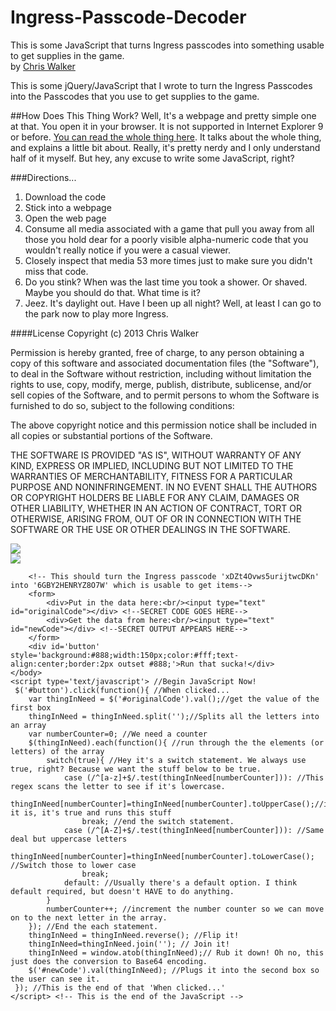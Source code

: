 Ingress-Passcode-Decoder
========================

This is some JavaScript that turns Ingress passcodes into something usable to get supplies in the game.<br/>
by <a href='https://plus.google.com/104536213394512642005?rel=author'>Chris Walker</a><br/>

This is some jQuery/JavaScript that I wrote to turn the Ingress Passcodes into the Passcodes that you use to get supplies to the game.

##How Does This Thing Work?
Well, It's a webpage and pretty simple one at that. You open it in your browser. It is not supported in Internet Explorer 9 or before. <a href="http://decodeingress.me/2014/01/28/passcode-decoding-walkthrough-0001-1/" target="_blank">You can read the whole thing here</a>. It talks about the whole thing, and explains a little bit about. Really, it's pretty nerdy and I only understand half of it myself. But hey, any excuse to write some JavaScript, right?

###Directions...
1. Download the code
2. Stick into a webpage
3. Open the web page
4. Consume all media associated with a game that pull you away from all those you hold dear for a poorly visible alpha-numeric code that you wouldn't really notice if you were a casual viewer.
5. Closely inspect that media 53 more times just to make sure you didn't miss that code.
6. Do you stink? When was the last time you took a shower. Or shaved. Maybe you should do that. What time is it?
7. Jeez. It's daylight out. Have I been up all night? Well, at least I can go to the park now to play more Ingress.

####License
Copyright (c) 2013 Chris Walker

Permission is hereby granted, free of charge, to any person obtaining a copy
of this software and associated documentation files (the "Software"), to deal
in the Software without restriction, including without limitation the rights
to use, copy, modify, merge, publish, distribute, sublicense, and/or sell
copies of the Software, and to permit persons to whom the Software is
furnished to do so, subject to the following conditions:

The above copyright notice and this permission notice shall be included in
all copies or substantial portions of the Software.

THE SOFTWARE IS PROVIDED "AS IS", WITHOUT WARRANTY OF ANY KIND, EXPRESS OR
IMPLIED, INCLUDING BUT NOT LIMITED TO THE WARRANTIES OF MERCHANTABILITY,
FITNESS FOR A PARTICULAR PURPOSE AND NONINFRINGEMENT. IN NO EVENT SHALL THE
AUTHORS OR COPYRIGHT HOLDERS BE LIABLE FOR ANY CLAIM, DAMAGES OR OTHER
LIABILITY, WHETHER IN AN ACTION OF CONTRACT, TORT OR OTHERWISE, ARISING FROM,
OUT OF OR IN CONNECTION WITH THE SOFTWARE OR THE USE OR OTHER DEALINGS IN
THE SOFTWARE.


<img src='https://lh6.googleusercontent.com/-NoJxB98RGC8/UMDEznmPTiI/AAAAAAAAAcQ/cfDucT8eu4A/s800/squinty.jpg'><br/>
<img src='https://lh6.googleusercontent.com/-g7q_OQGsehU/Uug7ID5J_EI/AAAAAAAAKIs/jPm4pB8Caps/s400/Ingress-Passcode-Decoder.PNG'>

		<!-- This should turn the Ingress passcode 'xDZt4Ovws5urijtwcDKn' into '6GBY2HENRYZ8O7W' which is usable to get items-->
		<form>
			<div>Put in the data here:<br/><input type="text" id="originalCode"></div> <!--SECRET CODE GOES HERE-->
			<div>Get the data from here:<br/><input type="text" id="newCode"></div> <!--SECRET OUTPUT APPEARS HERE-->
		</form>
		<div id='button' style='background:#888;width:150px;color:#fff;text-align:center;border:2px outset #888;'>Run that sucka!</div>
	</body>
	<script type='text/javascript'> //Begin JavaScript Now!
	 $('#button').click(function(){ //When clicked...
	 	var thingInNeed = $('#originalCode').val();//get the value of the first box
	 	thingInNeed = thingInNeed.split('');//Splits all the letters into an array
	 	var numberCounter=0; //We need a counter
	 	$(thingInNeed).each(function(){ //run through the the elements (or letters) of the array
	 		switch(true){ //Hey it's a switch statement. We always use true, right? Because we want the stuff below to be true.
	 			case (/^[a-z]+$/.test(thingInNeed[numberCounter])): //This regex scans the letter to see if it's lowercase.
	 				thingInNeed[numberCounter]=thingInNeed[numberCounter].toUpperCase();//if it is, it's true and runs this stuff
	 				break; //end the switch statement.
	 			case (/^[A-Z]+$/.test(thingInNeed[numberCounter])): //Same deal but uppercase letters
	 				thingInNeed[numberCounter]=thingInNeed[numberCounter].toLowerCase(); //Switch those to lower case
	 				break; 
	 			default: //Usually there's a default option. I think default required, but doesn't HAVE to do anything.
	 		}
	 		numberCounter++; //increment the number counter so we can move on to the next letter in the array.
	 	}); //End the each statement.
	 	thingInNeed = thingInNeed.reverse(); //Flip it!
	 	thingInNeed=thingInNeed.join(''); // Join it!
	 	thingInNeed = window.atob(thingInNeed);// Rub it down! Oh no, this just does the conversion to Base64 encoding.
	 	$('#newCode').val(thingInNeed); //Plugs it into the second box so the user can see it.
	 }); //This is the end of that 'When clicked...'
	</script> <!-- This is the end of the JavaScript -->